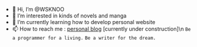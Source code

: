 - 👋 Hi, I’m @WSKNOO
- 👀 I’m interested in kinds of novels and manga
- 🌱 I’m currently learning how to develop personal website
- 📫 How to reach me : [personal blog](http://www.neo-wskn.com) [currently under construction]\n
`Be a programmer for a living.`
`Be a writer for the dream.`

<!---
WSKNOO/WSKNOO is a ✨ special ✨ repository because its `README.md` (this file) appears on your GitHub profile.
You can click the Preview link to take a look at your changes.
--->

